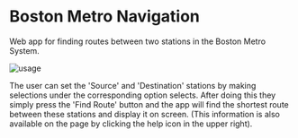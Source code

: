 # Boston Metro Navigation
Web app for finding routes between two stations in the Boston Metro System.

![usage](https://user-images.githubusercontent.com/47461489/113005830-b68b2580-916c-11eb-9c41-4886213d36aa.gif)

The user can set the 'Source' and 'Destination' stations by making selections under the corresponding option selects. 
After doing this they simply press the 'Find Route' button and the app will find the shortest route between these stations and display it on screen.
(This information is also available on the page by clicking the help icon in the upper right).
